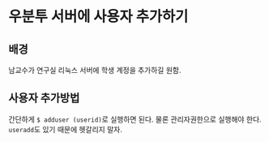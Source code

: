# 우분투 서버에 사용자 추가하기

## 배경

남교수가 연구실 리눅스 서버에 학생 계정을 추가하길 원함.

## 사용자 추가방법

간단하게 `$ adduser (userid)`로 실행하면 된다. 물론 관리자권한으로 실행해야 한다.
`useradd`도 있기 때문에 헷갈리지 말자.
